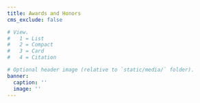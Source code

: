 ```yaml
---
title: Awards and Honors
cms_exclude: false

# View.
#   1 = List
#   2 = Compact
#   3 = Card
#   4 = Citation

# Optional header image (relative to `static/media/` folder).
banner:
  caption: ''
  image: ''
---
```

